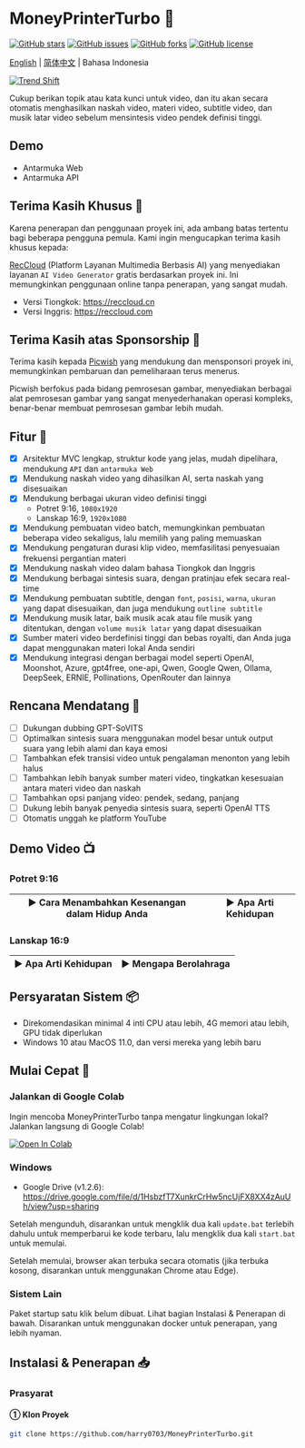# MoneyPrinterTurbo 💸

[![GitHub stars](https://img.shields.io/github/stars/harry0703/MoneyPrinterTurbo.svg?style=for-the-badge)](https://github.com/harry0703/MoneyPrinterTurbo/stargazers)
[![GitHub issues](https://img.shields.io/github/issues/harry0703/MoneyPrinterTurbo.svg?style=for-the-badge)](https://github.com/harry0703/MoneyPrinterTurbo/issues)
[![GitHub forks](https://img.shields.io/github/forks/harry0703/MoneyPrinterTurbo.svg?style=for-the-badge)](https://github.com/harry0703/MoneyPrinterTurbo/network)
[![GitHub license](https://img.shields.io/github/license/harry0703/MoneyPrinterTurbo.svg?style=for-the-badge)](https://github.com/harry0703/MoneyPrinterTurbo/blob/main/LICENSE)

[English](README-en.md) | [简体中文](README.md) | Bahasa Indonesia

[![Trend Shift](https://trendshift.io/api/badge/repositories/8731)](https://trendshift.io/repositories/8731)

Cukup berikan topik atau kata kunci untuk video, dan itu akan secara otomatis menghasilkan naskah video, materi video, subtitle video, dan musik latar video sebelum mensintesis video pendek definisi tinggi.

## Demo
- Antarmuka Web
- Antarmuka API

## Terima Kasih Khusus 🙏

Karena penerapan dan penggunaan proyek ini, ada ambang batas tertentu bagi beberapa pengguna pemula. Kami ingin mengucapkan terima kasih khusus kepada:

[RecCloud](https://reccloud.com) (Platform Layanan Multimedia Berbasis AI) yang menyediakan layanan `AI Video Generator` gratis berdasarkan proyek ini. Ini memungkinkan penggunaan online tanpa penerapan, yang sangat mudah.

- Versi Tiongkok: https://reccloud.cn
- Versi Inggris: https://reccloud.com

## Terima Kasih atas Sponsorship 🙏

Terima kasih kepada [Picwish](https://picwish.com) yang mendukung dan mensponsori proyek ini, memungkinkan pembaruan dan pemeliharaan terus menerus.

Picwish berfokus pada bidang pemrosesan gambar, menyediakan berbagai alat pemrosesan gambar yang sangat menyederhanakan operasi kompleks, benar-benar membuat pemrosesan gambar lebih mudah.

## Fitur 🎯

- [x] Arsitektur MVC lengkap, struktur kode yang jelas, mudah dipelihara, mendukung `API` dan `antarmuka Web`
- [x] Mendukung naskah video yang dihasilkan AI, serta naskah yang disesuaikan
- [x] Mendukung berbagai ukuran video definisi tinggi
  - Potret 9:16, `1080x1920`
  - Lanskap 16:9, `1920x1080`
- [x] Mendukung pembuatan video batch, memungkinkan pembuatan beberapa video sekaligus, lalu memilih yang paling memuaskan
- [x] Mendukung pengaturan durasi klip video, memfasilitasi penyesuaian frekuensi pergantian materi
- [x] Mendukung naskah video dalam bahasa Tiongkok dan Inggris
- [x] Mendukung berbagai sintesis suara, dengan pratinjau efek secara real-time
- [x] Mendukung pembuatan subtitle, dengan `font`, `posisi`, `warna`, `ukuran` yang dapat disesuaikan, dan juga mendukung `outline subtitle`
- [x] Mendukung musik latar, baik musik acak atau file musik yang ditentukan, dengan `volume musik latar` yang dapat disesuaikan
- [x] Sumber materi video berdefinisi tinggi dan bebas royalti, dan Anda juga dapat menggunakan materi lokal Anda sendiri
- [x] Mendukung integrasi dengan berbagai model seperti OpenAI, Moonshot, Azure, gpt4free, one-api, Qwen, Google Qwen, Ollama, DeepSeek, ERNIE, Pollinations, OpenRouter dan lainnya

## Rencana Mendatang 📅

- [ ] Dukungan dubbing GPT-SoVITS
- [ ] Optimalkan sintesis suara menggunakan model besar untuk output suara yang lebih alami dan kaya emosi
- [ ] Tambahkan efek transisi video untuk pengalaman menonton yang lebih halus
- [ ] Tambahkan lebih banyak sumber materi video, tingkatkan kesesuaian antara materi video dan naskah
- [ ] Tambahkan opsi panjang video: pendek, sedang, panjang
- [ ] Dukung lebih banyak penyedia sintesis suara, seperti OpenAI TTS
- [ ] Otomatis unggah ke platform YouTube

## Demo Video 📺

### Potret 9:16

| ▶️ Cara Menambahkan Kesenangan dalam Hidup Anda | ▶️ Apa Arti Kehidupan |
| --- | --- |

### Lanskap 16:9

| ▶️ Apa Arti Kehidupan | ▶️ Mengapa Berolahraga |
| --- | --- |

## Persyaratan Sistem 📦

- Direkomendasikan minimal 4 inti CPU atau lebih, 4G memori atau lebih, GPU tidak diperlukan
- Windows 10 atau MacOS 11.0, dan versi mereka yang lebih baru

## Mulai Cepat 🚀

### Jalankan di Google Colab

Ingin mencoba MoneyPrinterTurbo tanpa mengatur lingkungan lokal? Jalankan langsung di Google Colab!

[![Open In Colab](https://colab.research.google.com/assets/colab-badge.svg)](https://colab.research.google.com/drive/1uBpT23JMtO-oO7V1pKTCGzCJ9L1sG1dB?usp=sharing)

### Windows

- Google Drive (v1.2.6): https://drive.google.com/file/d/1HsbzfT7XunkrCrHw5ncUjFX8XX4zAuUh/view?usp=sharing

Setelah mengunduh, disarankan untuk mengklik dua kali `update.bat` terlebih dahulu untuk memperbarui ke kode terbaru, lalu mengklik dua kali `start.bat` untuk memulai.

Setelah memulai, browser akan terbuka secara otomatis (jika terbuka kosong, disarankan untuk menggunakan Chrome atau Edge).

### Sistem Lain

Paket startup satu klik belum dibuat. Lihat bagian Instalasi & Penerapan di bawah. Disarankan untuk menggunakan docker untuk penerapan, yang lebih nyaman.

## Instalasi & Penerapan 📥

### Prasyarat

#### ① Klon Proyek

```bash
git clone https://github.com/harry0703/MoneyPrinterTurbo.git
